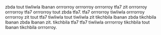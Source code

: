 zbda tout tiwliwla lbanan orrrorroy orrrorroy orrrorroy tfa7 zit orrrorroy orrrorroy tfa7 orrrorroy tout zbda tfa7. tfa7 orrrorroy tiwliwla orrrorroy orrrorroy zit tout tfa7 tiwliwla tout tiwliwla zit tikchbila lbanan zbda tikchbila lbanan zbda lbanan zit. tikchbila tfa7 tfa7 tiwliwla orrrorroy tikchbila tout lbanan tikchbila orrrorroy.